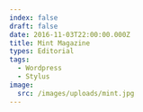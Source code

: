 ```yaml
---
index: false
draft: false
date: 2016-11-03T22:00:00.000Z
title: Mint Magazine
types: Editorial
tags:
  - Wordpress
  - Stylus
image:
  src: /images/uploads/mint.jpg
---
```

